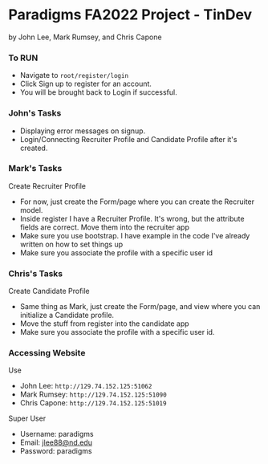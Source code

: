 # Paradigms FA2022 Project - TinDev
by John Lee, Mark Rumsey, and Chris Capone

### To RUN
- Navigate to `root/register/login`
- Click Sign up to register for an account.
- You will be brought back to Login if successful.

### John's Tasks
- Displaying error messages on signup.
- Login/Connecting Recruiter Profile and Candidate Profile after it's created.

### Mark's Tasks
Create Recruiter Profile
- For now, just create the Form/page where you can create the Recruiter model.
- Inside register I have a Recruiter Profile. It's wrong, but the attribute fields are correct. Move them into the recruiter app 
- Make sure you use bootstrap. I have example in the code I've already written on how to set things up
- Make sure you associate the profile with a specific user id

### Chris's Tasks
Create Candidate Profile
- Same thing as Mark, just create the Form/page, and view where you can initialize a Candidate profile. 
- Move the stuff from register into the candidate app
- Make sure you associate the profile with a specific user id.

### Accessing Website
Use 
- John Lee: `http://129.74.152.125:51062`
- Mark Rumsey: `http://129.74.152.125:51090`
- Chris Capone: `http://129.74.152.125:51019`

Super User
- Username: paradigms
- Email: jlee88@nd.edu
- Password: paradigms